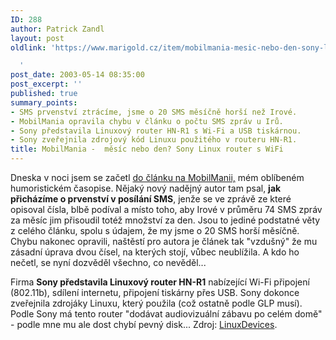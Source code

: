 ```yaml
---
ID: 288
author: Patrick Zandl
layout: post
oldlink: 'https://www.marigold.cz/item/mobilmania-mesic-nebo-den-sony-linux-router-s-wifi

  '
post_date: 2003-05-14 08:35:00
post_excerpt: ''
published: true
summary_points:
- SMS prvenství ztrácíme, jsme o 20 SMS měsíčně horší než Irové.
- MobilMania opravila chybu v článku o počtu SMS zpráv u Irů.
- Sony představila Linuxový router HN-R1 s Wi-Fi a USB tiskárnou.
- Sony zveřejnila zdrojový kód Linuxu použitého v routeru HN-R1.
title: MobilMania -  měsíc nebo den? Sony Linux router s WiFi
---
```


<p>
Dneska v noci jsem se začetl <A href="http://www.mobilmania.cz/Zpravy/Ar.asp?ARI=104695&amp;CAI=2140" target=_blank>do článku na MobilManii,</A> mém oblíbeném humoristickém časopise. Nějaký nový nadějný autor tam psal, <STRONG>jak přicházíme o prvenství v posílání SMS</STRONG>, jenže se ve zprávě ze které opisoval čísla, blbě podíval a místo toho, aby Irové v průměru 74 SMS zpráv za měsíc jim přisoudil totéž množství za den. Jsou to jediné podstatné věty z celého článku, spolu s údajem, že my jsme o 20 SMS horší měsíčně. Chybu nakonec opravili, naštěstí pro autora je článek tak "vzdušný" že mu zásadní úprava dvou čísel, na kterých stojí, vůbec neublížila. A kdo ho nečetl, se nyní dozvěděl všechno, co nevěděl...&#160;</p>

<p>
Firma <STRONG>Sony představila Linuxový router HN-R1</STRONG> nabízející Wi-Fi připojení (802.11b), sdílení internetu, připojení tiskárny přes USB. Sony dokonce zveřejnila zdrojáky Linuxu, který použila (což ostatně podle GLP musí). Podle Sony má tento router "dodávat audiovizuální zábavu po celém domě" - podle mne mu ale dost chybí pevný disk... Zdroj: <A href="http://www.linuxdevices.com/articles/AT2971372057.html" target=_blank>LinuxDevices</A>.</p>